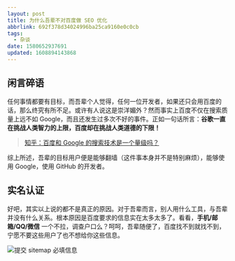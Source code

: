 ```yaml
---
layout: post
title: 为什么吾辈不对百度做 SEO 优化
abbrlink: 692f378d34024996ba25ca9160e0c0cb
tags:
  - 杂谈
date: 1580652937691
updated: 1608894143868
---
```


## 闲言碎语

任何事情都要有目标，而吾辈个人觉得，任何一位开发者，如果还只会用百度的话，那么终究有所不足。或许有人说这是崇洋媚外？然而事实上百度不仅在搜索质量上远不如 Google，而且还发生过多次不好的事件。正如一句话所言：**谷歌一直在挑战人类智力的上限，百度却在挑战人类道德的下限！**

> [知乎：百度和 Google 的搜索技术是一个量级吗？](https://www.zhihu.com/question/22447908)

综上所述，吾辈的目标用户便是能够翻墙（这件事本身并不是特别麻烦），能够使用 Google，使用 GitHub 的开发者。

## 实名认证

好吧，其实以上说的都不是真正的原因。对于吾辈而言，别人用什么工具，与吾辈并没有什么关系。根本原因是百度要求的信息实在太多太多了。看看，**手机/邮箱/QQ/微信** 一个不拉，调查户口么？呵呵，吾辈随便了，百度找不到就找不到，宁愿不要这些用户了也不想给你这些信息。

![提交 sitemap 必填信息](https://cdn.jsdelivr.net/gh/rxliuli/img-bed/20191026130601.png)
